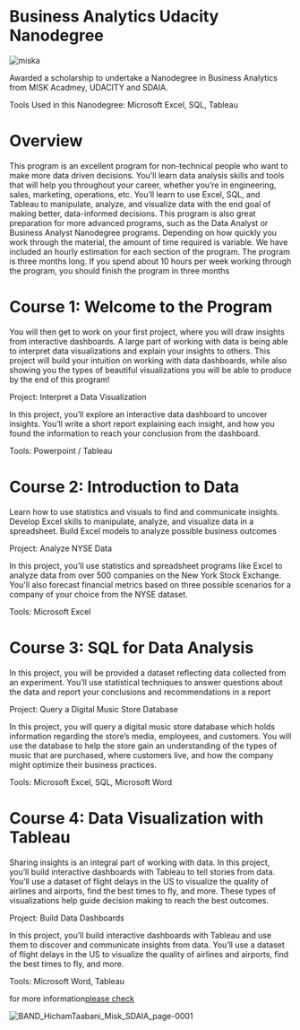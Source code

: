 # Business Analytics Udacity Nanodegree
![miska](https://user-images.githubusercontent.com/60016859/151680085-28199458-1e50-43b7-aca8-ff6b258e807b.png)




Awarded a scholarship to undertake a Nanodegree in Business Analytics from MISK Acadmey, UDACITY and SDAIA. 

Tools Used in this Nanodegree: Microsoft Excel, SQL, Tableau 




# Overview
This program is an excellent program for non-technical people who want to make more data driven
decisions. You’ll learn data analysis skills and tools that will help you throughout your career, whether
you’re in engineering, sales, marketing, operations, etc. You’ll learn to use Excel, SQL, and Tableau to
manipulate, analyze, and visualize data with the end goal of making better, data-informed decisions. This
program is also great preparation for more advanced programs, such as the Data Analyst or Business
Analyst Nanodegree programs.
Depending on how quickly you work through the material, the amount of time required is variable. We
have included an hourly estimation for each section of the program. The program is three months long. If
you spend about 10 hours per week working through the program, you should finish the program in three
months







# Course 1: Welcome to the Program
You will then get to work on your first project, where you will draw insights from interactive dashboards.
A large part of working with data is being able to interpret data visualizations and explain your insights to
others. This project will build your intuition on working with data dashboards, while also showing you the
types of beautiful visualizations you will be able to produce by the end of this program!

Project: Interpret a Data Visualization

In this project, you’ll explore an interactive data dashboard to uncover insights. You’ll write a short report explaining each insight, and how you found the information to reach your conclusion from the dashboard.

Tools: Powerpoint / Tableau 


# Course 2: Introduction to Data
Learn how to use statistics and visuals to find and communicate insights. Develop Excel skills to manipulate,
analyze, and visualize data in a spreadsheet. Build Excel models to analyze possible business outcomes

Project: Analyze NYSE Data

In this project, you'll use statistics and spreadsheet programs like Excel to analyze data from over 500 companies on the New York Stock Exchange. You'll also forecast financial metrics based on three possible scenarios for a company of your choice from the NYSE dataset.

Tools: Microsoft Excel




# Course 3: SQL for Data Analysis
In this project, you will be provided a dataset reflecting data collected from an experiment. You’ll use
statistical techniques to answer questions about the data and report your conclusions and
recommendations in a report


Project: Query a Digital Music Store Database

In this project, you will query a digital music store database which holds information regarding the store’s media, employees, and customers. You will use the database to help the store gain an understanding of the types of music that are purchased, where customers live, and how the company might optimize their business practices.

Tools: Microsoft Excel, SQL, Microsoft Word



# Course 4: Data Visualization with Tableau
Sharing insights is an integral part of working with data. In this project, you’ll build interactive
dashboards with Tableau to tell stories from data. You’ll use a dataset of flight delays in the US to
visualize the quality of airlines and airports, find the best times to fly, and more. These types of
visualizations help guide decision making to reach the best outcomes.

Project: Build Data Dashboards

In this project, you’ll build interactive dashboards with Tableau and use them to discover and communicate insights from data. You’ll use a dataset of flight delays in the US to visualize the quality of airlines and airports, find the best times to fly, and more.

Tools: Microsoft Word, Tableau



for more information[please check](https://d20vrrgs8k4bvw.cloudfront.net/documents/en-US/Business+Analytics+Nanodegree+Program+Syllabus+2.0.pdf)


![BAND_HichamTaabani_Misk_SDAIA_page-0001](https://user-images.githubusercontent.com/60016859/151680225-e6e8757d-f7d0-42d1-9fca-d362bfd1aa55.jpg)


